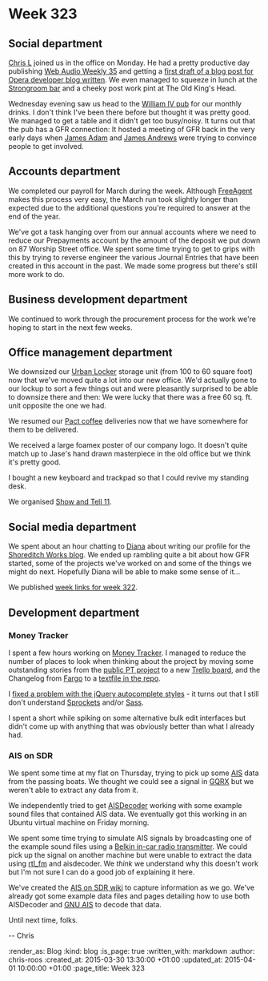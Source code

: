 Week 323
========

## Social department

[Chris L][] joined us in the office on Monday. He had a pretty productive day publishing [Web Audio Weekly 35][waw-35] and getting a [first draft of a blog post for Opera developer blog written][chris-l-opera-blog-post]. We even managed to squeeze in lunch at the [Strongroom bar][] and a cheeky post work pint at The Old King's Head.

Wednesday evening saw us head to the [William IV pub][] for our monthly drinks. I don't think I've been there before but thought it was pretty good. We managed to get a table and it didn't get too busy/noisy. It turns out that the pub has a GFR connection: It hosted a meeting of GFR back in the very early days when [James Adam][] and [James Andrews][] were trying to convince people to get involved.

## Accounts department

We completed our payroll for March during the week. Although [FreeAgent][] makes this process very easy, the March run took slightly longer than expected due to the additional questions you're required to answer at the end of the year.

We've got a task hanging over from our annual accounts where we need to reduce our Prepayments account by the amount of the deposit we put down on 87 Worship Street office. We spent some time trying to get to grips with this by trying to reverse engineer the various Journal Entries that have been created in this account in the past. We made some progress but there's still more work to do.

## Business development department

We continued to work through the procurement process for the work we're hoping to start in the next few weeks.

## Office management department

We downsized our [Urban Locker][] storage unit (from 100 to 60 square foot) now that we've moved quite a lot into our new office. We'd actually gone to our lockup to sort a few things out and were pleasantly surprised to be able to downsize there and then: We were lucky that there was a free 60 sq. ft. unit opposite the one we had.

We resumed our [Pact coffee][] deliveries now that we have somewhere for them to be delivered.

We received a large foamex poster of our company logo. It doesn't quite match up to Jase's hand drawn masterpiece in the old office but we think it's pretty good.

I bought a new keyboard and trackpad so that I could revive my standing desk.

We organised [Show and Tell 11][].

## Social media department

We spent about an hour chatting to [Diana][] about writing our profile for the [Shoreditch Works blog][]. We ended up rambling quite a bit about how GFR started, some of the projects we've worked on and some of the things we might do next. Hopefully Diana will be able to make some sense of it...

We published [week links for week 322](/week-322-links).

## Development department

### Money Tracker

I spent a few hours working on [Money Tracker][]. I managed to reduce the number of places to look when thinking about the project by moving some outstanding stories from the [public PT project][money-tracker-pt] to a new [Trello board][money-tracker-trello], and the Changelog from [Fargo][] to a [textfile in the repo][money-tracker-changelog].

I [fixed a problem with the jQuery autocomplete styles][money-tracker-autocomplete-bug] - it turns out that I still don't understand [Sprockets][] and/or [Sass][].

I spent a short while spiking on some alternative bulk edit interfaces but didn't come up with anything that was obviously better than what I already had.

### AIS on SDR

We spent some time at my flat on Thursday, trying to pick up some [AIS][] data from the passing boats. We thought we could see a signal in [GQRX][] but we weren't able to extract any data from it.

We independently tried to get [AISDecoder][] working with some example sound files that contained AIS data. We eventually got this working in an Ubuntu virtual machine on Friday morning.

We spent some time trying to simulate AIS signals by broadcasting one of the example sound files using a [Belkin in-car radio transmitter][belkin-tunecast]. We could pick up the signal on another machine but were unable to extract the data using [rtl_fm][] and aisdecoder. We _think_ we understand why this doesn't work but I'm not sure I can do a good job of explaining it here.

We've created the [AIS on SDR wiki][] to capture information as we go. We've already got some example data files and pages detailing how to use both AISDecoder and [GNU AIS][] to decode that data.

Until next time, folks.

-- Chris

[AIS]: http://en.wikipedia.org/wiki/Automatic_Identification_System
[AISDecoder]: http://www.aishub.net/aisdecoder-via-sound-card.html
[AIS on SDR wiki]: https://github.com/freerange/ais-on-sdr/wiki
[belkin-tunecast]: http://www.belkin.com/uk/p/P-F8V3080/
[Chris L]: http://blog.chrislowis.co.uk/
[chris-l-opera-blog-post]: https://github.com/operasoftware/devopera/pull/256
[Diana]: https://twitter.com/dianapinkett
[Fargo]: http://fargo.io/
[FreeAgent]: http://www.freeagent.com/
[GNU AIS]: http://gnuais.sourceforge.net/
[GQRX]: http://gqrx.dk/
[James Adam]: http://lazyatom.com/
[James Andrews]: https://uk.linkedin.com/in/jamesandrews
[Money Tracker]: https://github.com/chrisroos/money-tracker
[money-tracker-autocomplete-bug]: https://github.com/chrisroos/money-tracker/commit/ff0fce4ac2ff0729b92354c226d3e80417d60f47
[money-tracker-changelog]: https://github.com/chrisroos/money-tracker/blob/master/CHANGELOG.md
[money-tracker-pt]: https://www.pivotaltracker.com/n/projects/290359
[money-tracker-trello]: https://trello.com/b/N0kPdGAW/money-tracker
[Pact coffee]: https://www.pactcoffee.com/
[rtl_fm]: http://kmkeen.com/rtl-demod-guide/
[Sass]: http://sass-lang.com/
[Sprockets]: https://github.com/sstephenson/sprockets
[Shoreditch Works blog]: http://shoreditchworks.com/blog/
[Show and Tell 11]: http://lanyrd.com/2015/gfr-show-and-tell-april/
[Strongroom bar]: http://www.strongroombar.com/
[Urban Locker]: http://www.urbanlocker.co.uk/
[waw-35]: http://blog.chrislowis.co.uk/waw/2015/03/23/web-audio-weekly-35.html
[William IV pub]: http://www.thewilliam.co.uk/

:render_as: Blog
:kind: blog
:is_page: true
:written_with: markdown
:author: chris-roos
:created_at: 2015-03-30 13:30:00 +01:00
:updated_at: 2015-04-01 10:00:00 +01:00
:page_title: Week 323
